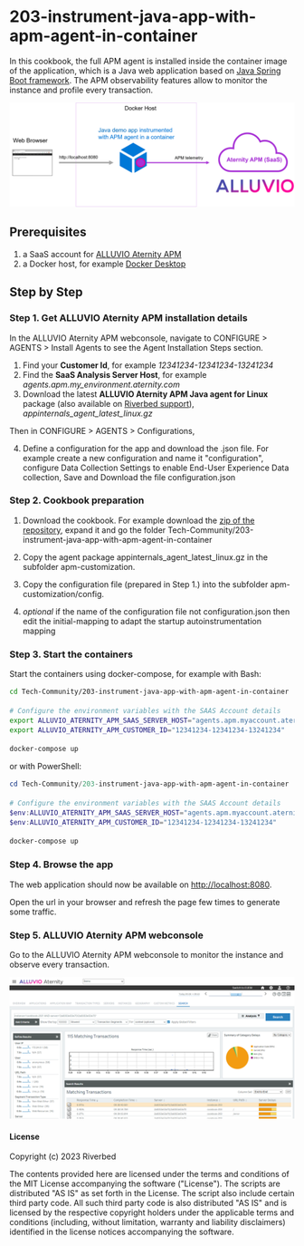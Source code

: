 # 203-instrument-java-app-with-apm-agent-in-container

In this cookbook, the full APM agent is installed inside the container image of the application, which is a Java web application based on [Java Spring Boot framework](https://spring.io/). The APM observability features allow to monitor the instance and profile every transaction.

![Cookbook-203](images/cookbook-203.png)

## Prerequisites

1. a SaaS account for [ALLUVIO Aternity APM](https://www.riverbed.com/products/application-performance-monitoring)
2. a Docker host, for example [Docker Desktop](https://www.docker.com/products/docker-desktop)

## Step by Step

### Step 1. Get ALLUVIO Aternity APM installation details

In the ALLUVIO Aternity APM webconsole, navigate to CONFIGURE > AGENTS > Install Agents to see the Agent Installation Steps section.

1. Find your **Customer Id**, for example *12341234-12341234-13241234*
2. Find the **SaaS Analysis Server Host**, for example *agents.apm.my_environment.aternity.com*
3. Download the latest **ALLUVIO Aternity APM Java agent for Linux** package (also available on [Riverbed support](https://support.riverbed.com/content/support/software/aternity-dem/aternity-apm.html)), *appinternals_agent_latest_linux.gz*

Then in CONFIGURE > AGENTS > Configurations, 

4. Define a configuration for the app and download the .json file. For example create a new configuration and name it "configuration", configure Data Collection Settings to enable End-User Experience Data collection, Save and Download the file configuration.json

### Step 2. Cookbook preparation

1. Download the cookbook. For example download the [zip of the repository](https://github.com/Aternity/Tech-Community/archive/refs/heads/main.zip), expand it and go the folder Tech-Community/203-instrument-java-app-with-apm-agent-in-container
2. Copy the agent package appinternals_agent_latest_linux.gz in the subfolder apm-customization.
3. Copy the configuration file (prepared in Step 1.) into the subfolder apm-customization/config.
   
4. *optional* if the name of the configuration file not configuration.json then edit the initial-mapping to adapt the startup autoinstrumentation mapping 

### Step 3. Start the containers

Start the containers using docker-compose, for example with Bash:

```bash
cd Tech-Community/203-instrument-java-app-with-apm-agent-in-container

# Configure the environment variables with the SAAS Account details
export ALLUVIO_ATERNITY_APM_SAAS_SERVER_HOST="agents.apm.myaccount.aternity.com"
export ALLUVIO_ATERNITY_APM_CUSTOMER_ID="12341234-12341234-13241234"

docker-compose up
```

or with PowerShell:

```PowerShell
cd Tech-Community/203-instrument-java-app-with-apm-agent-in-container

# Configure the environment variables with the SAAS Account details
$env:ALLUVIO_ATERNITY_APM_SAAS_SERVER_HOST="agents.apm.myaccount.aternity.com"
$env:ALLUVIO_ATERNITY_APM_CUSTOMER_ID="12341234-12341234-13241234"

docker-compose up
```

### Step 4. Browse the app

The web application should now be available on [http://localhost:8080](http://localhost:8080).

Open the url in your browser and refresh the page few times to generate some traffic.

### Step 5. ALLUVIO Aternity APM webconsole 

Go to the ALLUVIO Aternity APM webconsole to monitor the instance and observe every transaction.

![ALLUVIO Aternity APM Transactions](images/cookbook-203-transactions.png)

#### License

Copyright (c) 2023 Riverbed

The contents provided here are licensed under the terms and conditions of the MIT License accompanying the software ("License"). The scripts are distributed "AS IS" as set forth in the License. The script also include certain third party code. All such third party code is also distributed "AS IS" and is licensed by the respective copyright holders under the applicable terms and conditions (including, without limitation, warranty and liability disclaimers) identified in the license notices accompanying the software.

